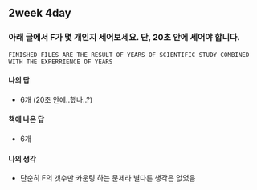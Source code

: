 ## 2week 4day

### 아래 글에서 F가 몇 개인지 세어보세요. 단, 20초 안에 세어야 합니다.

```
FINISHED FILES ARE THE RESULT OF YEARS OF SCIENTIFIC STUDY COMBINED WITH THE EXPERRIENCE OF YEARS
```



#### 나의 답

- 6개 (20초 안에..했나..?)

#### 책에 나온 답

- 6개

#### 나의 생각

- 단순히 F의 갯수만 카운팅 하는 문제라 별다른 생각은 없었음
